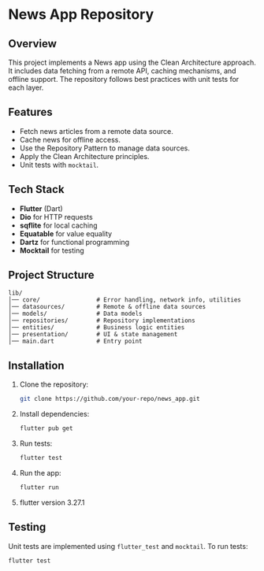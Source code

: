 # News App Repository

## Overview
This project implements a News app using the Clean Architecture approach. It includes data fetching from a remote API, caching mechanisms, and offline support. The repository follows best practices with unit tests for each layer.

## Features
- Fetch news articles from a remote data source.
- Cache news for offline access.
- Use the Repository Pattern to manage data sources.
- Apply the Clean Architecture principles.
- Unit tests with `mocktail`.

## Tech Stack
- **Flutter** (Dart)
- **Dio** for HTTP requests
- **sqflite** for local caching
- **Equatable** for value equality
- **Dartz** for functional programming
- **Mocktail** for testing

## Project Structure
```
lib/
│── core/                # Error handling, network info, utilities
│── datasources/         # Remote & offline data sources
│── models/              # Data models
│── repositories/        # Repository implementations
│── entities/            # Business logic entities
│── presentation/        # UI & state management
│── main.dart            # Entry point
```

## Installation
1. Clone the repository:
   ```sh
   git clone https://github.com/your-repo/news_app.git
   ```
2. Install dependencies:
   ```sh
   flutter pub get
   ```
3. Run tests:
   ```sh
   flutter test
   ```
4. Run the app:
   ```sh
   flutter run
   ```
5. flutter version 3.27.1

## Testing
Unit tests are implemented using `flutter_test` and `mocktail`. To run tests:
```sh
flutter test
```




